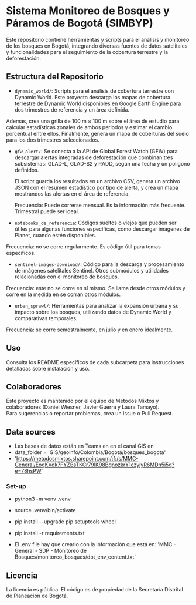 # Sistema Monitoreo de Bosques y Páramos de Bogotá (SIMBYP)

Este repositorio contiene herramientas y scripts para el análisis y monitoreo de los bosques en Bogotá, integrando diversas fuentes de datos satelitales y funcionalidades para el seguimiento de la cobertura terrestre y la deforestación.

## Estructura del Repositorio

- `dynamic_world/`: Scripts para el análisis de cobertura terrestre con Dynamic World.
Este proyecto descarga los mapas de cobertura terrestre de Dynamic World disponibles en 
Google Earth Engine para dos trimestres de referencia y un área definida.

Además, crea una grilla de 100 m × 100 m sobre el área de estudio para calcular estadísticas 
zonales de ambos periodos y estimar el cambio porcentual entre ellos. Finalmente, genera un mapa de coberturas del suelo para los dos trimestres seleccionados.

- `gfw_alert/`:   Se conecta a la API de Global Forest Watch (GFW) para descargar alertas integradas 
  de deforestación que combinan tres subsistemas: GLAD-L, GLAD-S2 y RADD, según una fecha y un polígono 
  definidos. 

  El script guarda los resultados en un archivo CSV, genera un archivo JSON con el resumen estadístico 
  por tipo de alerta, y crea un mapa mostrandos las alertas en el área de referencia.

  Frecuencia: Puede correrse mensual. Es la información más frecuente. Trimestral puede ser ideal.

- `notebooks_de_referencia`: Códigos sueltos o viejos que pueden ser útiles para algunas funciones específicas, como descargar imágenes de Planet, cuando estén disponibles.

Frecuencia: no se corre regularmente. Es código útil para temas específicos. 

- `sentinel-images-download/`: Código para la descarga y procesamiento de imágenes satelitales Sentinel. Otros submódulos y utilidades relacionadas con el monitoreo de bosques.

Frecuencia: este no se corre en sí mismo. Se llama desde otros módulos y corre en la medida en se corran otros módulos. 

- `urban_sprawl/`: Herramientas para analizar la expansión urbana y su impacto sobre los bosques, utilizando datos de Dynamic World y comparativas temporales.

Frecuencia: se corre semestralmente, en julio y en enero idealmente. 

## Uso

Consulta los README específicos de cada subcarpeta para instrucciones detalladas sobre instalación y uso.

## Colaboradores

Este proyecto es mantenido por el equipo de Métodos Mixtos y colaboradores (Daniel Wiesner, Javier Guerra y Laura Tamayo).  
Para sugerencias o reportar problemas, crea un Issue o Pull Request.

## Data sources

- Las bases de datos están en Teams en en el canal GIS en
- data_folder = 'GIS/geoinfo/Colombia/Bogotá/bosques_bogota'
- 'https://metodosmixtos.sharepoint.com/:f:/s/MMC-General/EogKVdk7FYZBsTKCr79IK98BgnozkrY1czyiyR6MDn5i5g?e=78hsPW'

### Set-up

- python3 -m venv .venv
- source .venv/bin/activate
- pip install --upgrade pip setuptools wheel
- pip install -r requirements.txt

- El .env file hay que crearlo con la información que está en: 
'MMC - General - SDP - Monitoreo de Bosques/monitoreo_bosques/dot_env_content.txt'

## Licencia

La licencia es pública. El código es de propiedad de la Secretaría Distrital de Planeación de Bogotá.